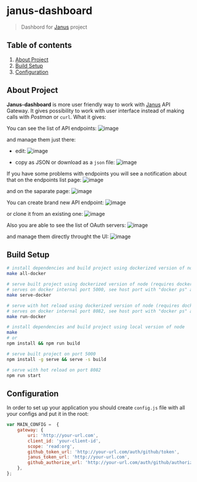 # janus-dashboard

> Dashbord for [Janus](https://github.com/hellofresh/janus) project

## Table of contents
1. [About Project](#About-Project)
1. [Build Setup](#Build-Setup)
1. [Configuration](#Configuration)

## About Project
**Janus-dashboard** is more user friendly way to work with [Janus](https://github.com/hellofresh/janus) API Gateway. It gives possibility to work with user interface instead of making calls with *Postman* or `curl`.
What it gives:

You can see the list of API endpoints:
![image](https://user-images.githubusercontent.com/8372070/38306951-72e19c80-3812-11e8-8942-ec00bbcb9450.png)

and manage them just there:

- edit:
![image](https://user-images.githubusercontent.com/8372070/38307134-0318631a-3813-11e8-8072-4ccae24f2cfb.png)

- copy as JSON or download as a `json` file:
![image](https://user-images.githubusercontent.com/8372070/38307075-d41b0932-3812-11e8-85fa-316383c821ef.png)

If you have some problems with endpoints you will see a notification about that on the endpoints list page:
![image](https://user-images.githubusercontent.com/8372070/38307294-85f5c3d6-3813-11e8-9024-633f0ddfd07f.png)

and on the saparate page:
![image](https://user-images.githubusercontent.com/8372070/38307196-42320bc8-3813-11e8-91d9-e5fa7247ffca.png)

You can create brand new API endpoint:
![image](https://user-images.githubusercontent.com/8372070/38307415-fa214622-3813-11e8-8e19-4f8108712368.png)

or clone it from an existing one:
![image](https://user-images.githubusercontent.com/8372070/38307354-c535ed82-3813-11e8-94b8-32511ecafac5.png)

Also you are able to see the list of OAuth servers:
![image](https://user-images.githubusercontent.com/8372070/38307469-26a53492-3814-11e8-9ef7-25f02b15f91a.png)

and manage them directly throught the UI:
![image](https://user-images.githubusercontent.com/8372070/38307516-41120e5e-3814-11e8-806c-6a87d06da53e.png)

## Build Setup

```bash
# install dependencies and build project using dockerized version of node (requires docker installed)
make all-docker

# serve built project using dockerized version of node (requires docker installed)
# serves on docker internal port 5000, see host port with "docker ps" after start
make serve-docker

# serve with hot reload using dockerized version of node (requires docker installed)
# serves on docker internal port 8082, see host port with "docker ps" after start
make run-docker

# install dependencies and build project using local version of node
make
# or
npm install && npm run build

# serve built project on port 5000
npm install -g serve && serve -s build

# serve with hot reload on port 8082
npm run start
```

## Configuration

In order to set up your application you should create `config.js` file with all your configs and put it in the root:

```javascript
var MAIN_CONFIG =  {
    gateway: {
        uri: 'http://your-url.com',
        client_id: 'your-client-id',
        scope: 'read:org',
        github_token_url: 'http://your-url.com/auth/github/token',
        janus_token_url: 'http://your-url.com',
        github_authorize_url: 'http://your-url.com/auth/github/authorize',
    },
};
```
